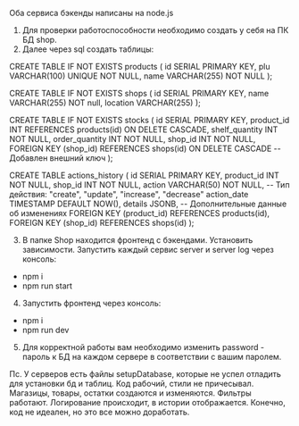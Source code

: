 Оба сервиса бэкенды написаны на node.js
1. Для проверки работоспособности необходимо создать у себя на ПК БД shop.
2. Далее через sql создать таблицы:

CREATE TABLE IF NOT EXISTS products (
  id SERIAL PRIMARY KEY,
  plu VARCHAR(100) UNIQUE NOT NULL,
  name VARCHAR(255) NOT NULL
);

CREATE TABLE IF NOT EXISTS shops (
  id SERIAL PRIMARY KEY,
  name VARCHAR(255) NOT null,
  location VARCHAR(255)
);

CREATE TABLE IF NOT EXISTS stocks (
  id SERIAL PRIMARY KEY,
  product_id INT REFERENCES products(id) ON DELETE CASCADE,
  shelf_quantity INT NOT NULL,
  order_quantity INT NOT NULL,
  shop_id INT NOT NULL,
  FOREIGN KEY (shop_id) REFERENCES shops(id) ON DELETE CASCADE  -- Добавлен внешний ключ
);

CREATE TABLE actions_history (
  id SERIAL PRIMARY KEY,
  product_id INT NOT NULL,
  shop_id INT NOT NULL,
  action VARCHAR(50) NOT NULL,  -- Тип действия: "create", "update", "increase", "decrease"
  action_date TIMESTAMP DEFAULT NOW(),
  details JSONB,  -- Дополнительные данные об изменениях
  FOREIGN KEY (product_id) REFERENCES products(id),
  FOREIGN KEY (shop_id) REFERENCES shops(id)
);

3. В папке Shop находится фронтенд с бэкендами. Установить зависимости. Запустить каждый сервис server и server log через консоль:
- npm i
- npm run start

4. Запустить фронтенд через консоль:
- npm i
- npm run dev

5. Для корректной работы вам необходимо изменить password - пароль к БД на каждом сервере в соответствии с вашим паролем.


Пс. У серверов есть файлы setupDatabase, которые не успел отладить для установки бд и таблиц. Код рабочий, стили не причесывал. Магазицы, товары, остатки создаются и изменяются. Фильтры работают. Логирование происходит, в истории отображается. Конечно, код не идеален, но это все можно доработать.
